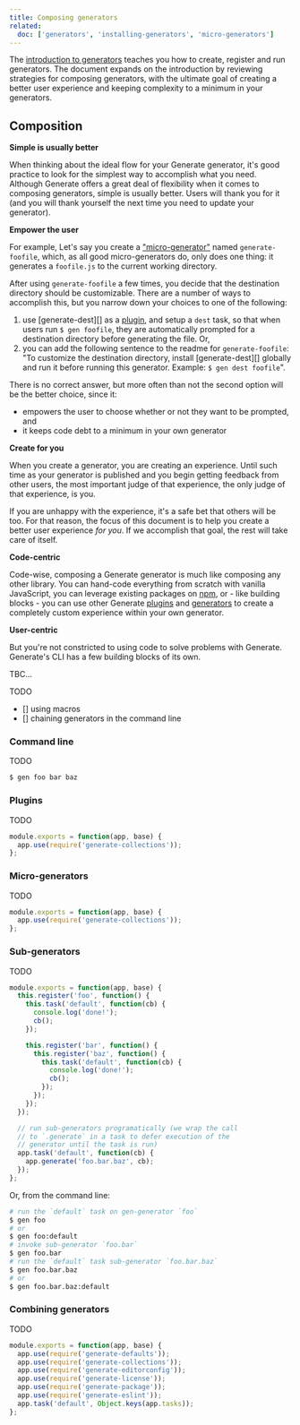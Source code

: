 ```yaml
---
title: Composing generators
related: 
  doc: ['generators', 'installing-generators', 'micro-generators']
---
```


The [introduction to generators](generators.md) teaches you how to create, register and run generators. 
The document expands on the introduction by reviewing strategies for composing generators, with the ultimate goal of creating a better user experience and keeping complexity to a minimum in your generators.

## Composition

**Simple is usually better**

When thinking about the ideal flow for your Generate generator, it's good practice to look for the simplest way to accomplish what you need. Although Generate offers a great deal of flexibility when it comes to composing generators, simple is usually better. Users will thank you for it (and you will thank yourself the next time you need to update your generator).

**Empower the user**

For example, Let's say you create a ["micro-generator"](#micro-generators) named `generate-foofile`, which, as all good micro-generators do, only does one thing: it generates a `foofile.js` to the current working directory. 

After using `generate-foofile` a few times, you decide that the destination directory should be customizable. There are a number of ways to accomplish this, but you narrow down your choices to one of the following:

1. use [generate-dest][] as a [plugin](api/plugins.md), and setup a `dest` task, so that when users run `$ gen foofile`, they are automatically prompted for a destination directory before generating the file. Or,
1. you can add the following sentence to the readme for `generate-foofile`: "To customize the destination directory, install [generate-dest][] globally and run it before running this generator. Example: `$ gen dest foofile`".

There is no correct answer, but more often than not the second option will be the better choice, since it:

- empowers the user to choose whether or not they want to be prompted, and 
- it keeps code debt to a minimum in your own generator

**Create for you**

When you create a generator, you are creating an experience. Until such time as your generator is published and you begin getting feedback from other users, the most important judge of that experience, the only judge of that experience, is you. 

If you are unhappy with the experience, it's a safe bet that others will be too. For that reason, the focus of this document is to help you create a better user experience _for you_. If we accomplish that goal, the rest will take care of itself.

**Code-centric**

Code-wise, composing a Generate generator is much like composing any other library. You can hand-code everything from scratch with vanilla JavaScript, you can leverage existing packages on [npm](https://www.npmjs.com), or - like building blocks - you can use other Generate [plugins](api/plugins.md) and [generators](docs/generators.md) to create a completely custom experience within your own generator. 

**User-centric**

But you're not constricted to using code to solve problems with Generate. Generate's CLI has a few building blocks of its own. 

TBC...

TODO

- [] using macros
- [] chaining generators in the command line

### Command line

TODO

```sh
$ gen foo bar baz
```

### Plugins

TODO

```js
module.exports = function(app, base) {
  app.use(require('generate-collections'));
};
```


### Micro-generators

TODO


```js
module.exports = function(app, base) {
  app.use(require('generate-collections'));
};
```


### Sub-generators

TODO


```js
module.exports = function(app, base) {
  this.register('foo', function() {
    this.task('default', function(cb) {
      console.log('done!');
      cb();
    });

    this.register('bar', function() {
      this.register('baz', function() {
        this.task('default', function(cb) {
          console.log('done!');
          cb();
        });
      });
    });
  });

  // run sub-generators programatically (we wrap the call 
  // to `.generate` in a task to defer execution of the 
  // generator until the task is run)
  app.task('default', function(cb) {
    app.generate('foo.bar.baz', cb);
  });
};
```

Or, from the command line:

```sh
# run the `default` task on gen-generator `foo`
$ gen foo
# or
$ gen foo:default
# invoke sub-generator `foo.bar`
$ gen foo.bar
# run the `default` task sub-generator `foo.bar.baz`
$ gen foo.bar.baz
# or 
$ gen foo.bar.baz:default
```

### Combining generators

TODO


```js
module.exports = function(app, base) {
  app.use(require('generate-defaults'));
  app.use(require('generate-collections'));
  app.use(require('generate-editorconfig'));
  app.use(require('generate-license'));
  app.use(require('generate-package'));
  app.use(require('generate-eslint'));
  app.task('default', Object.keys(app.tasks));
};
```
